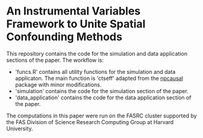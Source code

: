 # An Instrumental Variables Framework to Unite Spatial Confounding Methods

This repository contains the code for the simulation and data application sections of the paper. The workflow is:
- 'funcs.R' contains all utility functions for the simulation and data applicaton. The main function is 'ctseff' adapted from the [npcausal](https://github.com/ehkennedy/npcausal/tree/master) package with minor modifications.
- 'simulation' contains the code for the simulation section of the paper.
- 'data_application' contains the code for the data application section of the paper.

The computations in this paper were run on the FASRC cluster supported by the FAS Division of Science Research Computing Group at Harvard University.
